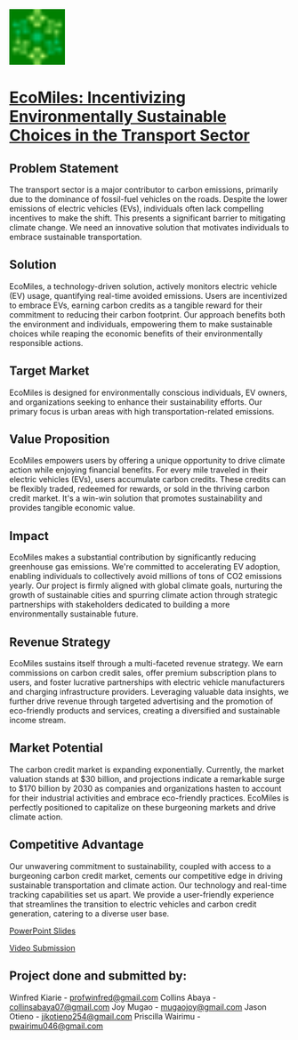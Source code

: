 <a href="https://kind-flower-007c5a210.4.azurestaticapps.net/" style="display: inline-block;">
    <img src="img/Favicon.png" alt="Website Image" style="width: 100px; height: auto;">
</a> 

# [EcoMiles: Incentivizing Environmentally Sustainable Choices in the Transport Sector](https://kind-flower-007c5a210.4.azurestaticapps.net/)

## Problem Statement

The transport sector is a major contributor to carbon emissions, primarily due to the dominance of fossil-fuel vehicles on the roads. Despite the lower emissions of electric vehicles (EVs), individuals often lack compelling incentives to make the shift. This presents a significant barrier to mitigating climate change. We need an innovative solution that motivates individuals to embrace sustainable transportation.

## Solution

EcoMiles, a technology-driven solution, actively monitors electric vehicle (EV) usage, quantifying real-time avoided emissions. Users are incentivized to embrace EVs, earning carbon credits as a tangible reward for their commitment to reducing their carbon footprint. Our approach benefits both the environment and individuals, empowering them to make sustainable choices while reaping the economic benefits of their environmentally responsible actions.

## Target Market

EcoMiles is designed for environmentally conscious individuals, EV owners, and organizations seeking to enhance their sustainability efforts. Our primary focus is urban areas with high transportation-related emissions.

## Value Proposition

EcoMiles empowers users by offering a unique opportunity to drive climate action while enjoying financial benefits. For every mile traveled in their electric vehicles (EVs), users accumulate carbon credits. These credits can be flexibly traded, redeemed for rewards, or sold in the thriving carbon credit market. It's a win-win solution that promotes sustainability and provides tangible economic value.

## Impact

EcoMiles makes a substantial contribution by significantly reducing greenhouse gas emissions. We're committed to accelerating EV adoption, enabling individuals to collectively avoid millions of tons of CO2 emissions yearly. Our project is firmly aligned with global climate goals, nurturing the growth of sustainable cities and spurring climate action through strategic partnerships with stakeholders dedicated to building a more environmentally sustainable future.

## Revenue Strategy

EcoMiles sustains itself through a multi-faceted revenue strategy. We earn commissions on carbon credit sales, offer premium subscription plans to users, and foster lucrative partnerships with electric vehicle manufacturers and charging infrastructure providers. Leveraging valuable data insights, we further drive revenue through targeted advertising and the promotion of eco-friendly products and services, creating a diversified and sustainable income stream.

## Market Potential

The carbon credit market is expanding exponentially. Currently, the market valuation stands at $30 billion, and projections indicate a remarkable surge to $170 billion by 2030 as companies and organizations hasten to account for their industrial activities and embrace eco-friendly practices. EcoMiles is perfectly positioned to capitalize on these burgeoning markets and drive climate action.

## Competitive Advantage

Our unwavering commitment to sustainability, coupled with access to a burgeoning carbon credit market, cements our competitive edge in driving sustainable transportation and climate action. Our technology and real-time tracking capabilities set us apart. We provide a user-friendly experience that streamlines the transition to electric vehicles and carbon credit generation, catering to a diverse user base.


[PowerPoint Slides](https://www.canva.com/design/DAFzFuyhsvE/7xJ4wLcOTPvsfglVSBMuUA/view)

[Video Submission](https://drive.google.com/file/d/1-zDtPUOt0yWVY1kbPszPsmiZJugmq8Q1/view?usp=drivesdk)


## Project done and submitted by:
Winfred Kiarie - profwinfred@gmail.com
Collins Abaya -  collinsabaya07@gmail.com
Joy Mugao - mugaojoy@gmail.com
Jason Otieno - jjkotieno254@gmail.com
Priscilla Wairimu - pwairimu046@gmail.com
